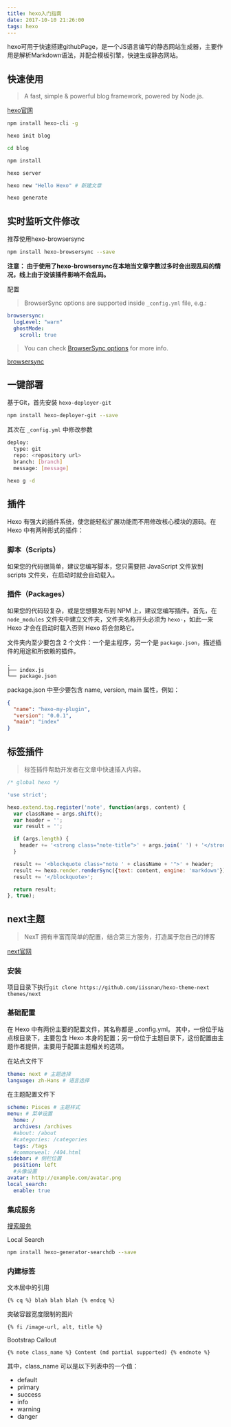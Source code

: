 ```yaml
---
title: hexo入门指南
date: 2017-10-10 21:26:00
tags: hexo
---
```


hexo可用于快速搭建githubPage，是一个JS语言编写的静态网站生成器，主要作用是解析Markdown语法，并配合模板引擎，快速生成静态网站。

<!-- more -->

## 快速使用

> A fast, simple & powerful blog framework, powered by Node.js.

[hexo官网](https://hexo.io/)

``` bash
npm install hexo-cli -g

hexo init blog

cd blog

npm install

hexo server

hexo new "Hello Hexo" # 新建文章

hexo generate
```

## 实时监听文件修改

推荐使用hexo-browsersync

``` bash
npm install hexo-browsersync --save
```

**注意： 由于使用了hexo-browsersync在本地当文章字数过多时会出现乱码的情况，线上由于没该插件影响不会乱码。**

配置

> BrowserSync options are supported inside `_config.yml` file, e.g.:

````yaml
browsersync:
  logLevel: "warn"
  ghostMode:
    scroll: true
````

> You can check [BrowserSync options](http://www.browsersync.io/docs/options/) for more info. 

[browsersync](http://www.browsersync.io/)

## 一键部署

基于Git，首先安装 `hexo-deployer-git` 

``` bash
npm install hexo-deployer-git --save
```

其次在 `_config.yml` 中修改参数

``` bash
deploy:
  type: git
  repo: <repository url>
  branch: [branch]
  message: [message]
```

```bash
hexo g -d
```

## 插件

Hexo 有强大的插件系统，使您能轻松扩展功能而不用修改核心模块的源码。在 Hexo 中有两种形式的插件：

### 脚本（Scripts）

如果您的代码很简单，建议您编写脚本，您只需要把 JavaScript 文件放到 scripts 文件夹，在启动时就会自动载入。

### 插件（Packages）

如果您的代码较复杂，或是您想要发布到 NPM 上，建议您编写插件。首先，在 `node_modules` 文件夹中建立文件夹，文件夹名称开头必须为 `hexo-`，如此一来 Hexo 才会在启动时载入否则 Hexo 将会忽略它。

文件夹内至少要包含 2 个文件：一个是主程序，另一个是 `package.json`，描述插件的用途和所依赖的插件。


```
.
├── index.js
└── package.json

```

package.json 中至少要包含 name, version, main 属性，例如：

``` json
{
  "name": "hexo-my-plugin",
  "version": "0.0.1",
  "main": "index"
}
```

## 标签插件

> 标签插件帮助开发者在文章中快速插入内容。

``` js
/* global hexo */

'use strict';

hexo.extend.tag.register('note', function(args, content) {
  var className = args.shift();
  var header = '';
  var result = '';

  if (args.length) {
    header += '<strong class="note-title">' + args.join(' ') + '</strong>';
  }

  result += '<blockquote class="note ' + className + '">' + header;
  result += hexo.render.renderSync({text: content, engine: 'markdown'});
  result += '</blockquote>';

  return result;
}, true);
```

## next主题

> NexT 拥有丰富而简单的配置，结合第三方服务，打造属于您自己的博客

[next官网](http://theme-next.iissnan.com/)

### 安装

项目目录下执行`git clone https://github.com/iissnan/hexo-theme-next themes/next`

### 基础配置

在 Hexo 中有两份主要的配置文件，其名称都是 _config.yml。 其中，一份位于站点根目录下，主要包含 Hexo 本身的配置；另一份位于主题目录下，这份配置由主题作者提供，主要用于配置主题相关的选项。

在站点文件下

``` yml
theme: next # 主题选择
language: zh-Hans # 语言选择
```


在主题配置文件下

``` yml
scheme: Pisces # 主题样式
menu: # 菜单设置
  home: /
  archives: /archives
  #about: /about
  #categories: /categories
  tags: /tags
  #commonweal: /404.html
sidebar: # 侧栏位置
  position: left
  #头像设置
avatar: http://example.com/avatar.png
local_search:
  enable: true
```

### 集成服务

[搜索服务](http://theme-next.iissnan.com/third-party-services.html#algolia-search)

Local Search

``` bash
npm install hexo-generator-searchdb --save
```

### 内建标签

文本居中的引用 
```
{% cq %} blah blah blah {% endcq %}
```

突破容器宽度限制的图片 

```
{% fi /image-url, alt, title %}
```

Bootstrap Callout 

```
{% note class_name %} Content (md partial supported) {% endnote %}
```

其中，class_name 可以是以下列表中的一个值：

* default
* primary
* success
* info
* warning
* danger